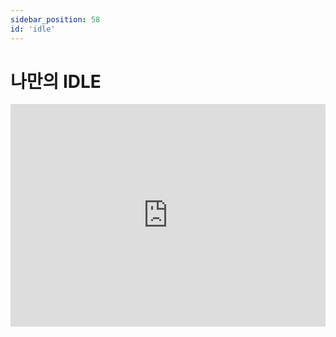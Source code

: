 ```yaml
---
sidebar_position: 58
id: 'idle'
---
```


# 나만의 IDLE

<iframe src="https://trinket.io/embed/python3/fa7de26cef" width="100%" height="356" frameborder="0" marginwidth="0" marginheight="0" allowfullscreen></iframe>
